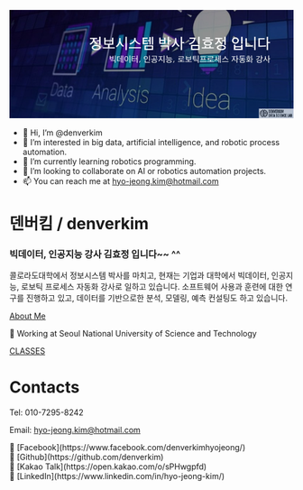 [![](tyle-cqs-01-1622548427.png)](https://youtu.be/O6AppXa1JCo)

- 👋 Hi, I’m @denverkim
- 👀 I’m interested in big data, artificial intelligence, and robotic process automation.
- 🌱 I’m currently learning robotics programming. 
- 💞️ I’m looking to collaborate on AI or robotics automation projects.
- 📫 You can reach me at hyo-jeong.kim@hotmail.com

<!---
denverkim/denverkim is a ✨ special ✨ repository because its `README.md` (this file) appears on your GitHub profile.
You can click the Preview link to take a look at your changes.
--->

# 덴버킴 / denverkim

### 빅데이터, 인공지능 강사 김효정 입니다~~ ^^

콜로라도대학에서 정보시스템 박사를 마치고, 현재는 기업과 대학에서 빅데이터, 인공지능, 로보틱 프로세스 자동화 강사로 일하고 있습니다. 소프트웨어 사용과 훈련에 대한 연구를 진행하고 있고, 데이터를 기반으로한 분석, 모델링, 예측 컨설팅도 하고 있습니다.

[About Me](https://www.notion.so/About-Me-edba7d46c4924b228d00b6b6dde4af44)

<aside>
📌 Working at Seoul National University of Science and Technology

</aside>

[CLASSES](https://www.notion.so/4032a943f5f24a2cb90240a3f566232b)

# Contacts

Tel: 010-7295-8242

Email: [hyo-jeong.kim@hotmail.com](mailto:hyo-jeong.kim@hotmail.com)

<aside>
📌 [Facebook](https://www.facebook.com/denverkimhyojeong/)

</aside>

<aside>
📌 [Github](https://github.com/denverkim)

</aside>

<aside>
📌 [Kakao Talk](https://open.kakao.com/o/sPHwgpfd)

</aside>

<aside>
📌 [LinkedIn](https://www.linkedin.com/in/hyo-jeong-kim/)

</aside>
